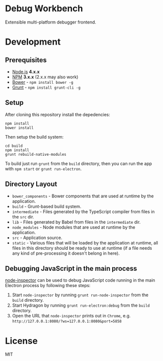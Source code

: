 Debug Workbench
===============
Extensible multi-platform debugger frontend.

Development
===========

Prerequisites
-------------
- [Node.js](https://nodejs.org/) **4.x.x**
- [NPM](https://www.npmjs.com/) **3.x.x** (2.x.x may also work)
- [Bower](http://bower.io/) - `npm install bower -g`
- [Grunt](http://gruntjs.com) - `npm install grunt-cli -g`

Setup
-----
After cloning this repository install the depedencies:
```
npm install
bower install
```

Then setup the build system:
```
cd build
npm install
grunt rebuild-native-modules
```

To build just run `grunt` from the `build` directory, then you can run the app with `npm start`
or `grunt run-electron`.

Directory Layout
----------------
- `bower_components` - Bower components that are used at runtime by the application.
- `build` - Grunt-based build system.
- `intermediate` - Files generated by the TypeScript compiler from files in the `src` dir.
- `lib` - Files generated by Babel from files in the `intermediate` dir.
- `node_modules` - Node modules that are used at runtime by the application.
- `src` - Application source.
- `static` - Various files that will be loaded by the application at runtime, all files in this
  directory should be ready to use at runtime (if a file needs any kind of pre-processing it
  doesn't belong in here).

Debugging JavaScript in the main process
----------------------------------------
[node-inspector](https://github.com/node-inspector/node-inspector) can be used to debug JavaScript
code running in the main Electron process by following these steps:

1. Start `node-inspector` by running `grunt run-node-inspector` from the `build` directory.
2. Start Hydragon by running `grunt run-electron:debug` from the `build` directory.
3. Open the URL that `node-inspector` prints out in `Chrome`,
   e.g. `http://127.0.0.1:8080/?ws=127.0.0.1:8080&port=5858`

License
=======
MIT

